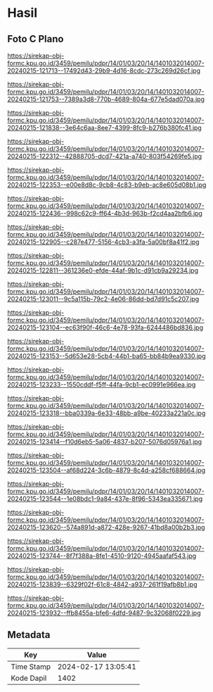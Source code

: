 # Hasil

## Foto C Plano

https://sirekap-obj-formc.kpu.go.id/3459/pemilu/pdpr/14/01/03/20/14/1401032014007-20240215-121713--17492d43-29b9-4d16-8cdc-273c269d26cf.jpg

https://sirekap-obj-formc.kpu.go.id/3459/pemilu/pdpr/14/01/03/20/14/1401032014007-20240215-121753--7389a3d8-770b-4689-804a-677e5dad070a.jpg

https://sirekap-obj-formc.kpu.go.id/3459/pemilu/pdpr/14/01/03/20/14/1401032014007-20240215-121838--3e64c6aa-8ee7-4399-8fc9-b276b380fc41.jpg

https://sirekap-obj-formc.kpu.go.id/3459/pemilu/pdpr/14/01/03/20/14/1401032014007-20240215-122312--42888705-dcd7-421a-a740-803f54269fe5.jpg

https://sirekap-obj-formc.kpu.go.id/3459/pemilu/pdpr/14/01/03/20/14/1401032014007-20240215-122353--e00e8d8c-9cb8-4c83-b9eb-ac8e605d08b1.jpg

https://sirekap-obj-formc.kpu.go.id/3459/pemilu/pdpr/14/01/03/20/14/1401032014007-20240215-122436--998c62c9-ff64-4b3d-963b-f2cd4aa2bfb6.jpg

https://sirekap-obj-formc.kpu.go.id/3459/pemilu/pdpr/14/01/03/20/14/1401032014007-20240215-122905--c287e477-5156-4cb3-a3fa-5a00bf8a41f2.jpg

https://sirekap-obj-formc.kpu.go.id/3459/pemilu/pdpr/14/01/03/20/14/1401032014007-20240215-122811--361236e0-efde-44af-9b1c-d91cb9a29234.jpg

https://sirekap-obj-formc.kpu.go.id/3459/pemilu/pdpr/14/01/03/20/14/1401032014007-20240215-123011--9c5a115b-79c2-4e06-86dd-bd7d91c5c207.jpg

https://sirekap-obj-formc.kpu.go.id/3459/pemilu/pdpr/14/01/03/20/14/1401032014007-20240215-123104--ec63f90f-46c6-4e78-93fa-6244486bd836.jpg

https://sirekap-obj-formc.kpu.go.id/3459/pemilu/pdpr/14/01/03/20/14/1401032014007-20240215-123153--5d653e28-5cb4-44b1-ba65-bb84b9ea9330.jpg

https://sirekap-obj-formc.kpu.go.id/3459/pemilu/pdpr/14/01/03/20/14/1401032014007-20240215-123233--1550cddf-f5ff-44fa-9cb1-ec0991e966ea.jpg

https://sirekap-obj-formc.kpu.go.id/3459/pemilu/pdpr/14/01/03/20/14/1401032014007-20240215-123318--bba0339a-6e33-48bb-a9be-40233a221a0c.jpg

https://sirekap-obj-formc.kpu.go.id/3459/pemilu/pdpr/14/01/03/20/14/1401032014007-20240215-123414--f10d6eb5-5a06-4837-b207-5076d05976a1.jpg

https://sirekap-obj-formc.kpu.go.id/3459/pemilu/pdpr/14/01/03/20/14/1401032014007-20240215-123504--af68d224-3c6b-4879-8c4d-a258cf688664.jpg

https://sirekap-obj-formc.kpu.go.id/3459/pemilu/pdpr/14/01/03/20/14/1401032014007-20240215-123544--1e08bdc1-9a84-437e-8f96-5343ea335671.jpg

https://sirekap-obj-formc.kpu.go.id/3459/pemilu/pdpr/14/01/03/20/14/1401032014007-20240215-123620--574a891d-a872-428e-9267-41bd8a00b2b3.jpg

https://sirekap-obj-formc.kpu.go.id/3459/pemilu/pdpr/14/01/03/20/14/1401032014007-20240215-123744--8f7f388a-8fe1-4510-9120-4945aafaf543.jpg

https://sirekap-obj-formc.kpu.go.id/3459/pemilu/pdpr/14/01/03/20/14/1401032014007-20240215-123839--6329f02f-61c8-4842-a937-261f19afb8b1.jpg

https://sirekap-obj-formc.kpu.go.id/3459/pemilu/pdpr/14/01/03/20/14/1401032014007-20240215-123932--ffb8455a-bfe6-4dfd-9487-9c32068f0229.jpg


## Metadata

| Key        | Value               |
| ---------- | ------------------- |
| Time Stamp | 2024-02-17 13:05:41 |
| Kode Dapil | 1402                |




